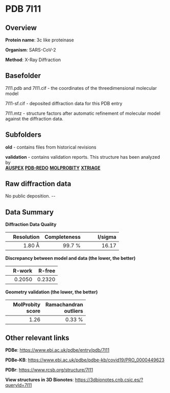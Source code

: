 # PDB 7l11

## Overview

**Protein name**: 3c like proteinase

**Organism**: SARS-CoV-2

**Method**: X-Ray Diffraction



## Basefolder

7l11.pdb and 7l11.cif - the coordinates of the threedimensional molecular model

7l11-sf.cif - deposited diffraction data for this PDB entry

7l11.mtz - structure factors after automatic refinement of molecular model against the diffraction data.

## Subfolders



**old** - contains files from historical revisions

**validation** - contains validation reports. This structure has been analyzed by <br>[**AUSPEX**](https://github.com/thorn-lab/coronavirus_structural_task_force/tree/master/pdb/3c_like_proteinase/SARS-CoV-2/7l11/validation/auspex) [**PDB-REDO**](https://github.com/thorn-lab/coronavirus_structural_task_force/tree/master/pdb/3c_like_proteinase/SARS-CoV-2/7l11/validation/pdb-redo) [**MOLPROBITY**](https://github.com/thorn-lab/coronavirus_structural_task_force/tree/master/pdb/3c_like_proteinase/SARS-CoV-2/7l11/validation/molprobity) [**XTRIAGE**](https://github.com/thorn-lab/coronavirus_structural_task_force/blob/master/pdb/3c_like_proteinase/SARS-CoV-2/7l11/validation/Xtriage_output.log)  



## Raw diffraction data

No public deposition. --<br> 

## Data Summary
**Diffraction Data Quality**

|   | Resolution | Completeness| I/sigma |
|---|-------------:|----------------:|--------------:|
|   |1.80 Å|99.7  %|<img width=50/>16.17|

**Discrepancy between model and data (the lower, the better)**

|   | **R-work**| **R-free**   
|---|-------------:|----------------:|           
||  0.2050|  0.2320|

**Geometry validation (the lower, the better)**

|   |**MolProbity<br>score**| **Ramachandran<br>outliers** 
|---|-------------:|----------------:|
||  1.26|  0.33 %|

 

 



## Other relevant links 
**PDBe**:  https://www.ebi.ac.uk/pdbe/entry/pdb/7l11

**PDBe-KB**: https://www.ebi.ac.uk/pdbe/pdbe-kb/covid19/PRO_0000449623 
 
**PDBr**: https://www.rcsb.org/structure/7l11 

**View structures in 3D Bionotes**: https://3dbionotes.cnb.csic.es/?queryId=7l11


